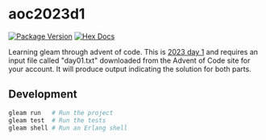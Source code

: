 # aoc2023d1

[![Package Version](https://img.shields.io/hexpm/v/aoc2023d1)](https://hex.pm/packages/aoc2023d1)
[![Hex Docs](https://img.shields.io/badge/hex-docs-ffaff3)](https://hexdocs.pm/aoc2023d1/)

Learning gleam through advent of code. This is [2023 day 1](https://adventofcode.com/2023/day/1)
and requires an input file called "day01.txt" downloaded from the Advent of Code
site for your account. It will produce output indicating the solution for both
parts.

## Development

```sh
gleam run   # Run the project
gleam test  # Run the tests
gleam shell # Run an Erlang shell
```
